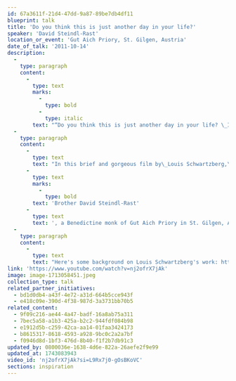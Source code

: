 ```yaml
---
id: 67a3611f-21d4-47dd-9a87-89be7db4df11
blueprint: talk
title: 'Do you think this is just another day in your life?'
speaker: 'David Steindl-Rast'
location_or_event: 'Gut Aich Priory, St. Gilgen, Austria'
date_of_talk: '2011-10-14'
description:
  -
    type: paragraph
    content:
      -
        type: text
        marks:
          -
            type: bold
          -
            type: italic
        text: "“Do you think this is just another day in your life? \_It’s the one day that is given to you…”"
  -
    type: paragraph
    content:
      -
        type: text
        text: "In this brief and gorgeous film by\_Louis Schwartzberg,\_"
      -
        type: text
        marks:
          -
            type: bold
        text: 'Brother David Steindl-Rast'
      -
        type: text
        text: ', a Benedictine monk of Gut Aich Priory in St. Gilgen, Austria, shares a mindful invocation of gratitude for life.'
  -
    type: paragraph
    content:
      -
        type: text
        text: "Here's some background on Louis Schwartzberg's work: https://www.earthday.org/board-members/."
link: 'https://www.youtube.com/watch?v=nj2ofrX7jAk'
image: image-1713058451.jpeg
collection_type: talk
related_partner_initiatives:
  - bd1d0db4-a43f-4e72-a31d-664b5cce943f
  - e418c09e-390d-4f38-987d-3a3731bb70b5
related_content:
  - 9f09c216-ae44-4a47-badf-16a8ab75a311
  - 7bec5a58-a1b3-425a-b2c2-944fdf084b98
  - e1912d5b-c259-42ca-aa14-01faa3424173
  - b8615317-8618-4593-a928-9bc0c2a2a7bf
  - f0946d8d-1bf3-476d-8b40-f1f2b7db91c3
updated_by: 0800036e-1638-4d6e-822a-26aefe2f9e99
updated_at: 1743083943
video_id: 'nj2ofrX7jAk?si=L9Rx7j0-gOsBKoVC'
sections: inspiration
---
```

